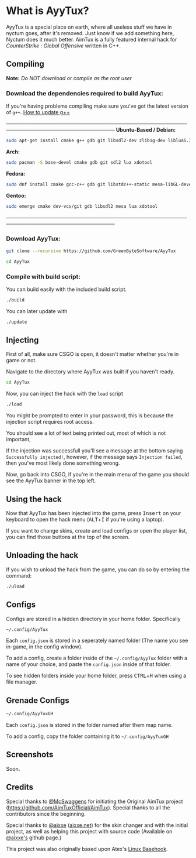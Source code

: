 
# What is AyyTux?

AyyTux is a special place on earth, where all useless stuff we have in nyctum goes, after it's removed. Just know if we add something here, Nyctum does it much better.
AimTux is a fully featured internal hack for *CounterStrike : Global Offensive* written in C++.

## Compiling

**Note:** _Do NOT download or compile as the root user_

### Download the dependencies required to build AyyTux:

If you're having problems compiling make sure you've got the latest version of `g++`.
[How to update g++](https://github.com/AimTuxOfficial/AimTux/wiki/Updating-your-compiler)

────────────────────────────────────────────────────────────────────────────────
__Ubuntu-Based / Debian:__
```bash
sudo apt-get install cmake g++ gdb git libsdl2-dev zlib1g-dev liblua5.3 libxdo-dev
```
__Arch:__
```bash
sudo pacman -S base-devel cmake gdb git sdl2 lua xdotool
```
__Fedora:__
```bash
sudo dnf install cmake gcc-c++ gdb git libstdc++-static mesa-libGL-devel SDL2-devel zlib-devel lua-devel libX11-devel libxdo-devel
```

__Gentoo:__
```bash
sudo emerge cmake dev-vcs/git gdb libsdl2 mesa lua xdotool
```
────────────────────────────────────────────────────────────────────────────────

### Download AyyTux:

```bash
git clone --recursive https://github.com/GreenByteSoftware/AyyTux
```

```bash
cd AyyTux
```
### Compile with build script:

You can build easily with the included build script.

```bash
./build
```
You can later update with
```bash
./update
```
## Injecting

First of all, make sure CSGO is open, it doesn't matter whether you're in game or not.

Navigate to the directory where AyyTux was built if you haven't ready.

```bash
cd AyyTux
```
Now, you can inject the hack with the `load` script

```bash
./load
```
You might be prompted to enter in your password, this is because the injection script requires root access.

You should see a lot of text being printed out, most of which is not important,

If the injection was successfull you'll see a message at the bottom saying `Successfully injected!`, however, if the message says `Injection failed`, then you've most likely done something wrong.

Now, go back into CSGO, if you're in the main menu of the game you should see the AyyTux banner in the top left.

## Using the hack

Now that AyyTux has been injected into the game, press <kbd>Insert</kbd> on your keyboard to open the hack menu (<kbd>ALT</kbd>+<kbd>I</kbd> if you're using a laptop).

If you want to change skins, create and load configs or open the player list, you can find those buttons at the top of the screen.

## Unloading the hack

If you wish to unload the hack from the game, you can do so by entering the command:

```bash
./uload
```
## Configs

Configs are stored in a hidden directory in your home folder. Specifically 

```bash
~/.config/AyyTux
```
Each `config.json` is stored in a seperately named folder (The name you see in-game, in the config window). 

To add a config, create a folder inside of the `~/.config/AyyTux` folder with a name of your choice, and paste the `config.json` inside of that folder.

To see hidden folders inside your home folder, press <kbd>CTRL</kbd>+<kbd>H</kbd> when using a file manager.

## Grenade Configs

```bash
~/.config/AyyTuxGH
```

Each `config.json` is stored in the folder named after them map name.

To add a config, copy the folder containing it to `~/.config/AyyTuxGH`

## Screenshots

Soon.

## Credits
Special thanks to [@McSwaggens](https://github.com/McSwaggens) for initiating the Original AimTux project (https://github.com/AimTuxOfficial/AimTux).
Special thanks to all the contributors since the beginning.

Special thanks to [@aixxe](https://www.github.com/aixxe/) ([aixxe.net](http://www.aixxe.net)) for the skin changer and with the initial project, as well as helping this project with source code (Available on [@aixxe's](https://www.github.com/aixxe/) github page.)

This project was also originally based upon Atex's [Linux Basehook](http://unknowncheats.me/forum/counterstrike-global-offensive/181878-linux-basehook.html).
